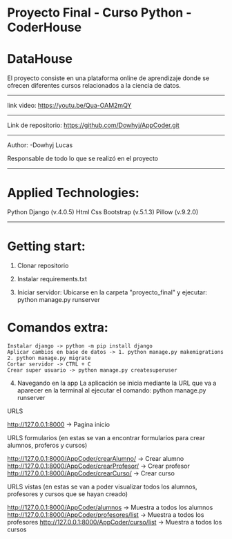 # Proyecto Final - Curso Python - CoderHouse

# DataHouse

El proyecto consiste en una plataforma online de aprendizaje donde se ofrecen diferentes cursos relacionados a la ciencia de datos.

- - - - - - - - - - - - - - - - - - - - - -

link video: https://youtu.be/Qua-OAM2mQY

- - - - - - - - - - - - - - - - - - - - - -

Link de repositorio: https://github.com/Dowhyj/AppCoder.git

- - - - - - - - - - - - - - - - - - - - - -

Author:
-Dowhyj Lucas

Responsable de todo lo que se realizó en el proyecto

- - - - - - - - - - - - - - - - - - - - - -

# Applied Technologies:
 Python
 Django (v.4.0.5)
 Html
 Css
 Bootstrap (v.5.1.3)
 Pillow (v.9.2.0)

- - - - - - - - - - - - - - - - - - - - - -

# Getting start:

1. Clonar repositorio

2. Instalar requirements.txt

3. Iniciar servidor: Ubicarse en la carpeta "proyecto_final" y ejecutar: python manage.py runserver 

# Comandos extra:
    Instalar django -> python -m pip install django
    Aplicar cambios en base de datos -> 1. python manage.py makemigrations  2. python manage.py migrate
    Cortar servidor -> CTRL + C
    Crear super usuario -> python manage.py createsuperuser

4. Navegando en la app
    La aplicación se inicia mediante la URL que va a aparecer en la terminal al ejecutar el comando: python manage.py runserver

URLS

http://127.0.0.1:8000 -> Pagina inicio

URLS formularios (en estas se van a encontrar formularios para crear alumnos, proferos y cursos)

http://127.0.0.1:8000/AppCoder/crearAlumno/ -> Crear alumno
http://127.0.0.1:8000/AppCoder/crearProfesor/ -> Crear profesor
http://127.0.0.1:8000/AppCoder/crearCurso/ -> Crear curso

URLS vistas (en estas se van a poder visualizar todos los alumnos, profesores y cursos que se hayan creado)

http://127.0.0.1:8000/AppCoder/alumnos -> Muestra a todos los alumnos
http://127.0.0.1:8000/AppCoder/profesores/list -> Muestra a todos los profesores
http://127.0.0.1:8000/AppCoder/curso/list -> Muestra a todos los cursos